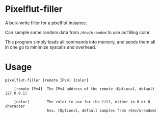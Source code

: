 # Pixelflut-filler

A bulk-write filler for a pixelflut instance.

Can sample some random data from `/dev/urandom` to use as filling color.

This program simply loads all commands into memory, and sends
them all in one go to minimize syscalls and overhead.

# Usage
```
pixelflut-filler [remote IPv4] [color]
    
    [remote IPv4]  The IPv4 address of the remote (Optional, default 127.0.0.1)

    [color]        The color to use for the fill, either in 6 or 8 character
                   hex. (Optional, default samples from /dev/urandom)
```